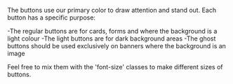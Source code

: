 The buttons use our primary color to draw attention and stand out. Each button has a specific purpose:

-The regular buttons are for cards, forms and where the background is a light colour
-The light buttons are for dark background areas
-The ghost buttons should be used exclusively on banners where the background is an image

Feel free to mix them with the 'font-size' classes to make different sizes of buttons.
